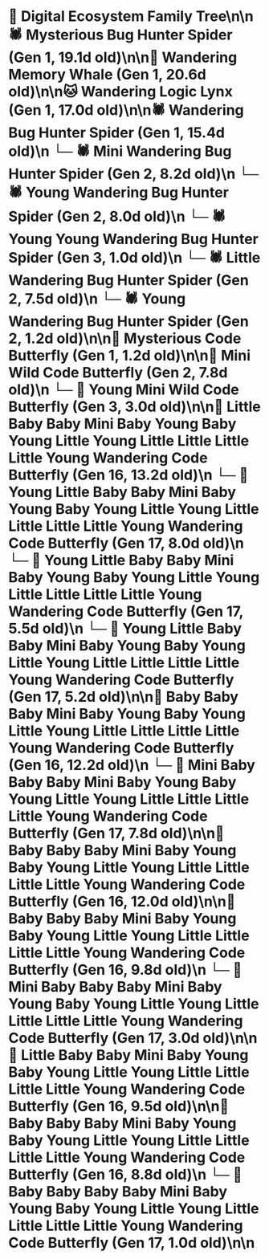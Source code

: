 # 🌳 Digital Ecosystem Family Tree\n\n🕷️ Mysterious Bug Hunter Spider (Gen 1, 19.1d old)\n\n🐋 Wandering Memory Whale (Gen 1, 20.6d old)\n\n🐱 Wandering Logic Lynx (Gen 1, 17.0d old)\n\n🕷️ Wandering Bug Hunter Spider (Gen 1, 15.4d old)\n  └─ 🕷️ Mini Wandering Bug Hunter Spider (Gen 2, 8.2d old)\n  └─ 🕷️ Young Wandering Bug Hunter Spider (Gen 2, 8.0d old)\n    └─ 🕷️ Young Young Wandering Bug Hunter Spider (Gen 3, 1.0d old)\n  └─ 🕷️ Little Wandering Bug Hunter Spider (Gen 2, 7.5d old)\n  └─ 🕷️ Young Wandering Bug Hunter Spider (Gen 2, 1.2d old)\n\n🦋 Mysterious Code Butterfly (Gen 1, 1.2d old)\n\n🦋 Mini Wild Code Butterfly (Gen 2, 7.8d old)\n  └─ 🦋 Young Mini Wild Code Butterfly (Gen 3, 3.0d old)\n\n🦋 Little Baby Baby Mini Baby Young Baby Young Little Young Little Little Little Little Young Wandering Code Butterfly (Gen 16, 13.2d old)\n  └─ 🦋 Young Little Baby Baby Mini Baby Young Baby Young Little Young Little Little Little Little Young Wandering Code Butterfly (Gen 17, 8.0d old)\n  └─ 🦋 Young Little Baby Baby Mini Baby Young Baby Young Little Young Little Little Little Little Young Wandering Code Butterfly (Gen 17, 5.5d old)\n  └─ 🦋 Young Little Baby Baby Mini Baby Young Baby Young Little Young Little Little Little Little Young Wandering Code Butterfly (Gen 17, 5.2d old)\n\n🦋 Baby Baby Baby Mini Baby Young Baby Young Little Young Little Little Little Little Young Wandering Code Butterfly (Gen 16, 12.2d old)\n  └─ 🦋 Mini Baby Baby Baby Mini Baby Young Baby Young Little Young Little Little Little Little Young Wandering Code Butterfly (Gen 17, 7.8d old)\n\n🦋 Baby Baby Baby Mini Baby Young Baby Young Little Young Little Little Little Little Young Wandering Code Butterfly (Gen 16, 12.0d old)\n\n🦋 Baby Baby Baby Mini Baby Young Baby Young Little Young Little Little Little Little Young Wandering Code Butterfly (Gen 16, 9.8d old)\n  └─ 🦋 Mini Baby Baby Baby Mini Baby Young Baby Young Little Young Little Little Little Little Young Wandering Code Butterfly (Gen 17, 3.0d old)\n\n🦋 Little Baby Baby Mini Baby Young Baby Young Little Young Little Little Little Little Young Wandering Code Butterfly (Gen 16, 9.5d old)\n\n🦋 Baby Baby Baby Mini Baby Young Baby Young Little Young Little Little Little Little Young Wandering Code Butterfly (Gen 16, 8.8d old)\n  └─ 🦋 Baby Baby Baby Baby Mini Baby Young Baby Young Little Young Little Little Little Little Young Wandering Code Butterfly (Gen 17, 1.0d old)\n\n